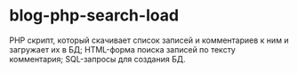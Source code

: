 # blog-php-search-load
PHP скрипт, который скачивает список записей и комментариев к ним и загружает их в БД; HTML-форма поиска записей по тексту комментария; SQL-запросы для создания БД.
